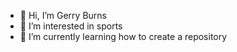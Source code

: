 - 👋 Hi, I’m Gerry Burns
- 👀 I’m interested in sports
- 🌱 I’m currently learning how to create a repository

<!---
G00308115/G00308115 is a ✨ special ✨ repository because its `README.md` (this file) appears on your GitHub profile.
You can click the Preview link to take a look at your changes.
--->
